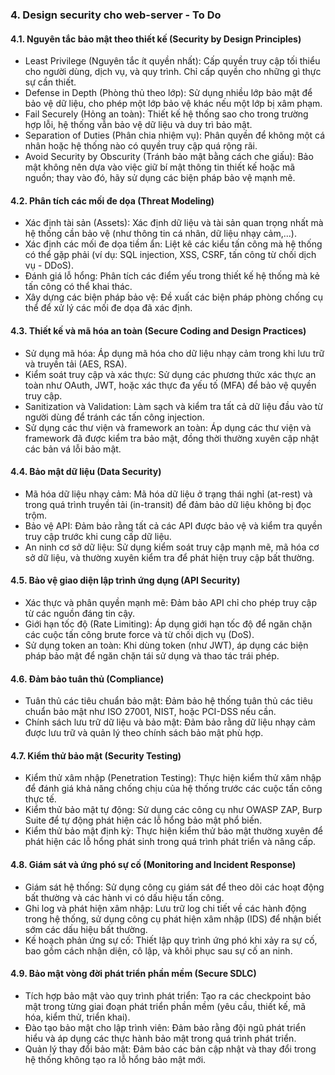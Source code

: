 ### 4. Design security cho web-server - To Do

#### 4.1. Nguyên tắc bảo mật theo thiết kế (Security by Design Principles)
+ Least Privilege (Nguyên tắc ít quyền nhất): Cấp quyền truy cập tối thiểu cho người dùng, dịch vụ, và quy trình. Chỉ cấp quyền cho những gì thực sự cần thiết.
+ Defense in Depth (Phòng thủ theo lớp): Sử dụng nhiều lớp bảo mật để bảo vệ dữ liệu, cho phép một lớp bảo vệ khác nếu một lớp bị xâm phạm.
+ Fail Securely (Hỏng an toàn): Thiết kế hệ thống sao cho trong trường hợp lỗi, hệ thống vẫn bảo vệ dữ liệu và duy trì bảo mật.
+ Separation of Duties (Phân chia nhiệm vụ): Phân quyền để không một cá nhân hoặc hệ thống nào có quyền truy cập quá rộng rãi.
+ Avoid Security by Obscurity (Tránh bảo mật bằng cách che giấu): Bảo mật không nên dựa vào việc giữ bí mật thông tin thiết kế hoặc mã nguồn; thay vào đó, hãy sử dụng các biện pháp bảo vệ mạnh mẽ.

#### 4.2. Phân tích các mối đe dọa (Threat Modeling)
+ Xác định tài sản (Assets): Xác định dữ liệu và tài sản quan trọng nhất mà hệ thống cần bảo vệ (như thông tin cá nhân, dữ liệu nhạy cảm,...).
+ Xác định các mối đe dọa tiềm ẩn: Liệt kê các kiểu tấn công mà hệ thống có thể gặp phải (ví dụ: SQL injection, XSS, CSRF, tấn công từ chối dịch vụ - DDoS).
+ Đánh giá lỗ hổng: Phân tích các điểm yếu trong thiết kế hệ thống mà kẻ tấn công có thể khai thác.
+ Xây dựng các biện pháp bảo vệ: Đề xuất các biện pháp phòng chống cụ thể để xử lý các mối đe dọa đã xác định.

#### 4.3. Thiết kế và mã hóa an toàn (Secure Coding and Design Practices)
+ Sử dụng mã hóa: Áp dụng mã hóa cho dữ liệu nhạy cảm trong khi lưu trữ và truyền tải (AES, RSA).
+ Kiểm soát truy cập và xác thực: Sử dụng các phương thức xác thực an toàn như OAuth, JWT, hoặc xác thực đa yếu tố (MFA) để bảo vệ quyền truy cập.
+ Sanitization và Validation: Làm sạch và kiểm tra tất cả dữ liệu đầu vào từ người dùng để tránh các tấn công injection.
+ Sử dụng các thư viện và framework an toàn: Áp dụng các thư viện và framework đã được kiểm tra bảo mật, đồng thời thường xuyên cập nhật các bản vá lỗi bảo mật.

#### 4.4. Bảo mật dữ liệu (Data Security)
+ Mã hóa dữ liệu nhạy cảm: Mã hóa dữ liệu ở trạng thái nghỉ (at-rest) và trong quá trình truyền tải (in-transit) để đảm bảo dữ liệu không bị đọc trộm.
+ Bảo vệ API: Đảm bảo rằng tất cả các API được bảo vệ và kiểm tra quyền truy cập trước khi cung cấp dữ liệu.
+ An ninh cơ sở dữ liệu: Sử dụng kiểm soát truy cập mạnh mẽ, mã hóa cơ sở dữ liệu, và thường xuyên kiểm tra để phát hiện truy cập bất thường.

#### 4.5. Bảo vệ giao diện lập trình ứng dụng (API Security)
+ Xác thực và phân quyền mạnh mẽ: Đảm bảo API chỉ cho phép truy cập từ các nguồn đáng tin cậy.
+ Giới hạn tốc độ (Rate Limiting): Áp dụng giới hạn tốc độ để ngăn chặn các cuộc tấn công brute force và từ chối dịch vụ (DoS).
+ Sử dụng token an toàn: Khi dùng token (như JWT), áp dụng các biện pháp bảo mật để ngăn chặn tái sử dụng và thao tác trái phép.

#### 4.6. Đảm bảo tuân thủ (Compliance)
+ Tuân thủ các tiêu chuẩn bảo mật: Đảm bảo hệ thống tuân thủ các tiêu chuẩn bảo mật như ISO 27001, NIST, hoặc PCI-DSS nếu cần.
+ Chính sách lưu trữ dữ liệu và bảo mật: Đảm bảo rằng dữ liệu nhạy cảm được lưu trữ và quản lý theo chính sách bảo mật phù hợp.

#### 4.7. Kiểm thử bảo mật (Security Testing)
+ Kiểm thử xâm nhập (Penetration Testing): Thực hiện kiểm thử xâm nhập để đánh giá khả năng chống chịu của hệ thống trước các cuộc tấn công thực tế.
+ Kiểm thử bảo mật tự động: Sử dụng các công cụ như OWASP ZAP, Burp Suite để tự động phát hiện các lỗ hổng bảo mật phổ biến.
+ Kiểm thử bảo mật định kỳ: Thực hiện kiểm thử bảo mật thường xuyên để phát hiện các lỗ hổng phát sinh trong quá trình phát triển và nâng cấp.

#### 4.8. Giám sát và ứng phó sự cố (Monitoring and Incident Response)
+ Giám sát hệ thống: Sử dụng công cụ giám sát để theo dõi các hoạt động bất thường và các hành vi có dấu hiệu tấn công.
+ Ghi log và phát hiện xâm nhập: Lưu trữ log chi tiết về các hành động trong hệ thống, sử dụng công cụ phát hiện xâm nhập (IDS) để nhận biết sớm các dấu hiệu bất thường.
+ Kế hoạch phản ứng sự cố: Thiết lập quy trình ứng phó khi xảy ra sự cố, bao gồm cách nhận diện, cô lập, và khôi phục sau sự cố an ninh.

#### 4.9. Bảo mật vòng đời phát triển phần mềm (Secure SDLC)
+ Tích hợp bảo mật vào quy trình phát triển: Tạo ra các checkpoint bảo mật trong từng giai đoạn phát triển phần mềm (yêu cầu, thiết kế, mã hóa, kiểm thử, triển khai).
+ Đào tạo bảo mật cho lập trình viên: Đảm bảo rằng đội ngũ phát triển hiểu và áp dụng các thực hành bảo mật trong quá trình phát triển.
+ Quản lý thay đổi bảo mật: Đảm bảo các bản cập nhật và thay đổi trong hệ thống không tạo ra lỗ hổng bảo mật mới.
